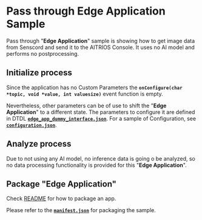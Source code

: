 # Pass through Edge Application Sample

Pass through "**Edge Application**" sample is showing how to get image data from Senscord and send it to the AITRIOS Console. It uses no AI model and performs no postprocessing.

## Initialize process

Since the application has no Custom Parameters the **`onConfigure(char *topic, void *value, int valuesize)`** event function is empty. 

Nevertheless, other parameters can be of use to shift the "**Edge Application**" to a different state. The parameters to configure it are defined in DTDL [**`edge_app_dummy_interface.json`**](./package/edge_app_passthrough_interface.json). For a sample of Configuration, see [**`configuration.json`**](./configuration/configuration.json).

## Analyze process

Due to not using any AI model, no inference data is going o be analyzed, so no data processing functionality is provided for this "**Edge Application**".

## Package "**Edge Application**"

Check [README](../../tutorials/2_import_edge_app/README.md) for how to package an app.

Please refer to the [**`manifest.json`**](./package/manifest.json) for packaging the sample.
